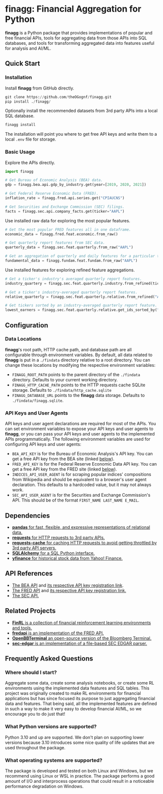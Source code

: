 # finagg: Financial Aggregation for Python

**finagg** is a Python package that provides implementations of popular and free
financial APIs, tools for aggregating data from those APIs into SQL databases,
and tools for transforming aggregated data into features useful for analysis
and AI/ML.

## Quick Start

### Installation

Install **finagg** from GitHub directly.

```python
git clone https://github.com/theOGognf/finagg.git
pip install ./finagg/
```

Optionally install the recommended datasets from 3rd party APIs into a local
SQL database.

```python
finagg install
```

The installation will point you where to get free API keys and write them to a
local `.env` file for storage.

### Basic Usage

Explore the APIs directly.

```python
import finagg

# Get Bureau of Economic Analysis (BEA) data.
gdp = finagg.bea.api.gdp_by_industry.get(year=[2019, 2020, 2021])

# Get Federal Reserve Economic Data (FRED).
inflation_rate = finagg.fred.api.series.get("CPIAUCNS")

# Get Securities and Exchange Commission (SEC) filings.
facts = finagg.sec.api.company_facts.get(ticker="AAPL")
```

Use installed raw data for exploring the most popular features.

```python
# Get the most popular FRED features all in one dataframe.
economic_data = finagg.fred.feat.economic.from_raw()

# Get quarterly report features from SEC data.
quarterly_data = finagg.sec.feat.quarterly.from_raw("AAPL")

# Get an aggregation of quarterly and daily features for a particular ticker.
fundamental_data = finagg.fundam.feat.fundam.from_raw("AAPL")
```

Use installed features for exploring refined feature aggregations.

```python
# Get a ticker's industry's averaged quarterly report features.
industry_quartery = finagg.sec.feat.quarterly.industry.from_refined(ticker="AAPL")

# Get a ticker's industry-averaged quarterly report features.
relative_quarterly = finagg.sec.feat.quarterly.relative.from_refined("AAPL")

# Get tickers sorted by an industry-averaged quarterly report feature.
lowest_earners = finagg.sec.feat.quarterly.relative.get_ids_sorted_by("EarningsPerShare")
```

## Configuration

### Data Locations

**finagg**'s root path, HTTP cache path, and database path are all configurable
through environment variables. By default, all data related to **finagg** is put
in a `./findata` directory relative to a root directory. You can change these
locations by modifying the respective environment variables:

- `FINAGG_ROOT_PATH` points to the parent directory of the `./findata` directory.
Defaults to your current working directory.
- `FINAGG_HTTP_CACHE_PATH` points to the HTTP requests cache SQLite storage.
Defaults to `./findata/http_cache.sqlite`
- `FINAGG_DATABASE_URL` points to the **finagg** data storage. Defaults to
`./findata/finagg.sqlite`.

### API Keys and User Agents

API keys and user agent declarations are required for most of the APIs.
You can set environment variables to expose your API keys and user agents
to **finagg**, or you can pass your API keys and user agents to the implemented
APIs programmatically. The following environment variables are used for
configuring API keys and user agents:

- `BEA_API_KEY` is for the Bureau of Economic Analysis's API key. You can get
  a free API key from the BEA site (linked [below](#api-references)).
- `FRED_API_KEY` is for the Federal Reserve Economic Data API key. You can get
  a free API key from the FRED site (linked [below](#api-references)).
- `INDICES_API_USER_AGENT` is for scraping popular indices' compositions from
  Wikipedia and should be equivalent to a browser's user agent declaration.
  This defaults to a hardcoded value, but it may not always work.
- `SEC_API_USER_AGENT` is for the Securities and Exchange Commission's API. This
  should be of the format `FIRST_NAME LAST_NAME E_MAIL`.

## Dependencies

- [**pandas** for fast, flexible, and expressive representations of relational data.](https://pandas.pydata.org/)
- [**requests** for HTTP requests to 3rd party APIs.](https://requests.readthedocs.io/en/latest/)
- [**requests-cache** for caching HTTP requests to avoid getting throttled by 3rd party API servers.](https://requests-cache.readthedocs.io/en/stable/)
- [**SQLAlchemy** for a SQL Python interface.](https://www.sqlalchemy.org/)
- [**yfinance** for historical stock data from Yahoo! Finance.](https://github.com/ranaroussi/yfinance)

## API References

- [The BEA API](https://apps.bea.gov/api/signup/) and [its respective API key registration link](https://apps.bea.gov/API/signup/).
- [The FRED API](https://fred.stlouisfed.org/docs/api/fred/) and [its respective API key registration link.](https://fredaccount.stlouisfed.org/login/secure/)
- [The SEC API.](https://www.sec.gov/edgar/sec-api-documentation)

## Related Projects

- [**FinRL** is a collection of financial reinforcement learning environments and tools.](https://github.com/AI4Finance-Foundation/FinRL)
- [**fredapi** is an implementation of the FRED API.](https://github.com/mortada/fredapi)
- [**OpenBBTerminal** an open-source version of the Bloomberg Terminal.](https://github.com/OpenBB-finance/OpenBBTerminal)
- [**sec-edgar** is an implementation of a file-based SEC EDGAR parser.](https://github.com/sec-edgar/sec-edgar)

## Frequently Asked Questions

### Where should I start?

Aggregate some data, create some analysis notebooks, or create some RL
environments using the implemented data features and SQL tables. This
project was originally created to make RL environments for financial
applications but has since focused its purpose to just aggregating financial
data and features. That being said, all the implemented features are
defined in such a way to make it very easy to develop financial AI/ML,
so we encourage you to do just that!

### What Python versions are supported?

Python 3.10 and up are supported. We don't plan on supporting lower versions
because 3.10 introduces some nice quality of life updates that are used
throughout the package.

### What operating systems are supported?

The package is developed and tested on both Linux and Windows, but we recommend
using Linux or WSL in practice. The package performs a good amount of I/O and
interprocess operations that could result in a noticeable performance
degradation on Windows.
